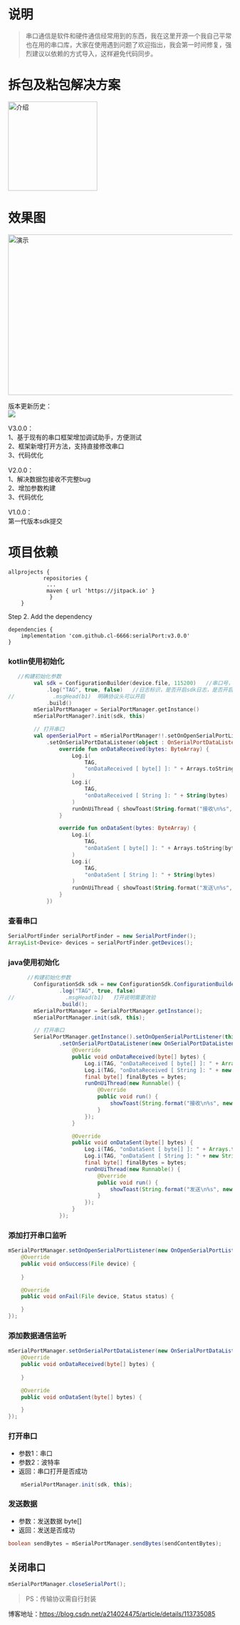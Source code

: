 # 说明  
>串口通信是软件和硬件通信经常用到的东西，我在这里开源一个我自己平常也在用的串口库，大家在使用遇到问题了欢迎指出，我会第一时间修复，强烈建议以依赖的方式导入，这样避免代码同步。

# 拆包及粘包解决方案  
<img src="https://github.com/cl-6666/serialPort/blob/master/WechatIMG415.png" width="200" height="200" alt="介绍"/>

# 效果图  
<img src="https://github.com/cl-6666/serialPort/blob/master/sample_picture.png" width="650" height="360" alt="演示"/>  

版本更新历史：  
[![](https://jitpack.io/v/cl-6666/serialPort.svg)](https://jitpack.io/#cl-6666/serialPort) 

V3.0.0：   
1、基于现有的串口框架增加调试助手，方便测试  
2、框架新增打开方法，支持直接修改串口  
3、代码优化  

V2.0.0：   
1、解决数据包接收不完整bug  
2、增加参数构建  
3、代码优化  

V1.0.0：    
第一代版本sdk提交

# 项目依赖
``` Gradle
allprojects {
           repositories {
			...
			maven { url 'https://jitpack.io' }
             }
	}
```

Step 2. Add the dependency

``` Gradle
dependencies {
    implementation 'com.github.cl-6666:serialPort:v3.0.0'
}
```  
### kotlin使用初始化  
``` kotlin  
   //构建初始化参数
        val sdk = ConfigurationBuilder(device.file, 115200)   //串口号，波特率
            .log("TAG", true, false)   //日志标识，是否开启sdk日志，是否开启日志堆栈信息显示
//            .msgHead(b1)  明确协议头可以开启
            .build()
        mSerialPortManager = SerialPortManager.getInstance()
        mSerialPortManager?.init(sdk, this)

        // 打开串口
        val openSerialPort = mSerialPortManager!!.setOnOpenSerialPortListener(this)
            .setOnSerialPortDataListener(object : OnSerialPortDataListener {
                override fun onDataReceived(bytes: ByteArray) {
                    Log.i(
                        TAG,
                        "onDataReceived [ byte[] ]: " + Arrays.toString(bytes)
                    )
                    Log.i(
                        TAG,
                        "onDataReceived [ String ]: " + String(bytes)
                    )
                    runOnUiThread { showToast(String.format("接收\n%s", String(bytes))) }
                }

                override fun onDataSent(bytes: ByteArray) {
                    Log.i(
                        TAG,
                        "onDataSent [ byte[] ]: " + Arrays.toString(bytes)
                    )
                    Log.i(
                        TAG,
                        "onDataSent [ String ]: " + String(bytes)
                    )
                    runOnUiThread { showToast(String.format("发送\n%s", String(bytes))) }
                }
            })


```

### 查看串口

``` Java
SerialPortFinder serialPortFinder = new SerialPortFinder();
ArrayList<Device> devices = serialPortFinder.getDevices();
```

### java使用初始化

``` Java
      //构建初始化参数
        ConfigurationSdk sdk = new ConfigurationSdk.ConfigurationBuilder(device.getFile(), 115200)
                .log("TAG", true, false)
//                .msgHead(b1)   打开说明需要效验
                .build();
        mSerialPortManager = SerialPortManager.getInstance();
        mSerialPortManager.init(sdk, this);

        // 打开串口
        SerialPortManager.getInstance().setOnOpenSerialPortListener(this)
                .setOnSerialPortDataListener(new OnSerialPortDataListener() {
                    @Override
                    public void onDataReceived(byte[] bytes) {
                        Log.i(TAG, "onDataReceived [ byte[] ]: " + Arrays.toString(bytes));
                        Log.i(TAG, "onDataReceived [ String ]: " + new String(bytes));
                        final byte[] finalBytes = bytes;
                        runOnUiThread(new Runnable() {
                            @Override
                            public void run() {
                                showToast(String.format("接收\n%s", new String(finalBytes)));
                            }
                        });
                    }

                    @Override
                    public void onDataSent(byte[] bytes) {
                        Log.i(TAG, "onDataSent [ byte[] ]: " + Arrays.toString(bytes));
                        Log.i(TAG, "onDataSent [ String ]: " + new String(bytes));
                        final byte[] finalBytes = bytes;
                        runOnUiThread(new Runnable() {
                            @Override
                            public void run() {
                                showToast(String.format("发送\n%s", new String(finalBytes)));
                            }
                        });
                    }
                });

```

### 添加打开串口监听

``` Java
mSerialPortManager.setOnOpenSerialPortListener(new OnOpenSerialPortListener() {
    @Override
    public void onSuccess(File device) {
        
    }

    @Override
    public void onFail(File device, Status status) {

    }
});
```

### 添加数据通信监听

``` Java
mSerialPortManager.setOnSerialPortDataListener(new OnSerialPortDataListener() {
    @Override
    public void onDataReceived(byte[] bytes) {
        
    }

    @Override
    public void onDataSent(byte[] bytes) {

    }
});
```

### 打开串口

- 参数1：串口
- 参数2：波特率
- 返回：串口打开是否成功

``` Java
    mSerialPortManager.init(sdk, this);
```

### 发送数据

- 参数：发送数据 byte[]
- 返回：发送是否成功

``` Java
boolean sendBytes = mSerialPortManager.sendBytes(sendContentBytes);
```

## 关闭串口

``` Java
mSerialPortManager.closeSerialPort();
```

> PS：传输协议需自行封装

博客地址：https://blog.csdn.net/a214024475/article/details/113735085
